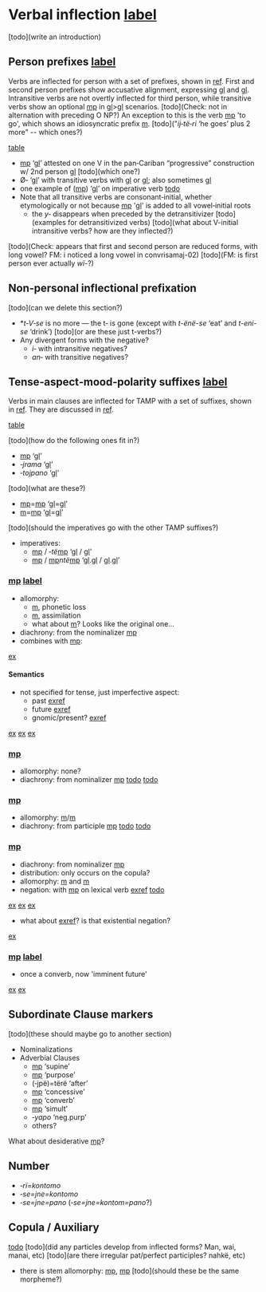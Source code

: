 # Verbal inflection [label](verbinfl)

[todo](write an introduction)

## Person prefixes [label](sec:verbperson)
Verbs are inflected for person with a set of prefixes, shown in [ref](tab:verbprefixes).
First and second person prefixes show accusative alignment, expressing [gl](s) and [gl](p).
Intransitive verbs are not overtly inflected for third person, while transitive verbs show an optional [mp](t3) in [gl](3)>[gl](3) scenarios. [todo](Check: not in alternation with preceding O NP?)
An exception to this is the verb [mp](te-go) 'to go', which shows an idiosyncratic prefix [m](i32). [todo]("*ij‑të‑ri* ‘he goes’ plus 2 more" -- which ones?)


[table](verbprefixes)

* [mp](t3) ‘[gl](3p)’ attested on one V in the pan‑Cariban “progressive” construction w/ 2nd person [gl](a) [todo](which one?)
* Ø‑ ‘[gl](3p)’ with transitive verbs with [gl](1a) or [gl](2a); also sometimes [gl](3a)
* one example of ([mp](me2)) ‘[gl](2A)’ on imperative verb [todo](where?)
* Note that all transitive verbs are consonant‑initial, whether etymologically or not because [mp](ylk) '[gl](lk)' is added to all vowel‑initial roots
    * the _y‑_ disappears when preceded by the detransitivizer [todo](examples for detransitivized verbs) [todo](what about V-initial intransitive verbs? how are they inflected?)

[todo](Check: appears that first and second person are reduced forms, with long vowel? FM: i noticed a long vowel in convrisamaj-02)
[todo](FM: is first person ever actually *wï-*?)


## Non‑personal inflectional prefixation
[todo](can we delete this section?)

* \*_t‑V‑se_ is no more — the t‑ is gone (except with _t-ënë-se_ ‘eat’ and _t-eni-se_ ‘drink’) [todo](or are these just t-verbs?)
* Any divergent forms with the negative?
    * _i‑_ with intransitive negatives?
    * _an‑_ with transitive negatives?
    
## Tense‑aspect‑mood‑polarity suffixes [label](sec:tam)
Verbs in main clauses are inflected for TAMP with a set of suffixes, shown in [ref](tab:verbtam).
They are discussed in [ref](sec:riipfv?end=sec:sareimn).

[table](verbtam)

[todo](how do the following ones fit in?)

* [mp](janeg) ‘[gl](neg)’
* *‑jrama* ‘[gl](proh)’
* *‑tojpano* ‘[gl](fut)’

[todo](what are these?)

* [mp](septcp)=[mp](pano) ‘[gl](pst)=[gl](concl)’
* [m](sajpfv)=[mp](pano) ‘[gl](pfv)=[gl](concl)’

[todo](should the imperatives go with the other TAMP suffixes?)

* imperatives:
    * [mp](keimp) / ‑*të*[mp](keimp) ‘[gl](imp) / [gl](imp.pl)’
    * [mp](tamotimp) / [mp](tamotimp)*ntë*[mp](keimp) ‘[gl](imp).[gl](mot) / [gl](imp).[gl](mot.pl)’

### [mp](riipfv) [label](sec:riipfv)

* allomorphy:
    * [m](ri-zero), phonetic loss
    * [m](ri-ru), assimilation
    * what about [m](ri-ri)? Looks like the original one...
* diachrony: from the nominalizer [mp](rinmlz)
* combines with [mp](jraneg):

[ex](convrisamaj-04)

#### Semantics
* not specified for tense, just imperfective aspect:
    * past [exref](ctorat-16)
    * future [exref](convrisamaj-06)
    * gnomic/present? [exref](gnomicri)

[ex](ctorat-16)
[ex](convrisamaj-06)
[ex](convrisamaj-04,convrisamaj-28?example_id=gnomicri)

### [mp](jpepst)

* allomorphy: none?
* diachrony: from nominalizer [mp](jpenmlz)
[todo](negation?) [todo](semantics?)

### [mp](sepst)

* allomorphy: [m](septcp)/[m](cheptcp)
* diachrony: from participle [mp](septcp)
[todo](negation?)
[todo](semantics?)

### [mp](sapepfv)

* diachrony: from nominalizer [mp](sapenmlz)
* distribution: only occurs on the copula?
* allomorphy: [m](sapepfv) and [m](sajpfv)
* negation: with [mp](janeg) on lexical verb [exref](ctoaragrme-38?end=ctoaragrme-40)
[todo](semantics?)

[ex](ctoaragrme-38)
[ex](ctoaragrme-39)
[ex](ctoaragrme-40)

* what about [exref](ctorat-19)? is that existential negation?

[ex](ctorat-19)

### [mp](sareimn) [label](sec:sareimn)

* once a converb, now 'imminent future'

[ex](ctorat-25)
[ex](ctoaragrme-25)



## Subordinate Clause markers
[todo](these should maybe go to another section)

<!-- probably all productive, right? -->
* Nominalizations
* Adverbial Clauses
    * [mp](septcp) ‘supine’
    * [mp](tojpefut) ‘purpose’
    * (‑jpë)=tërë ‘after’
    * [mp](tanecncs) ‘concessive’
    * [mp](sareimn) ‘converb’
    * [mp](yaweloc) ‘simult’
    * *‑yapo* ‘neg.purp’
    * others?

What about desiderative [mp](podes)?

## Number
* _‑rï=kontomo_
* _‑se=jne=kontomo_
* _‑se=jne=pano_ (_‑se=jne=kontom=pano_?)

## Copula / Auxiliary
[todo](paradigm)
[todo](did any particles develop from inflected forms?  Man, wai, manai, etc)
[todo](are there irregular pat/perfect participles? nahkë, etc)

* there is stem allomorphy: [mp](chi-cop), [mp](wej-cop) [todo](should these be the same morpheme?)